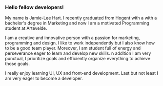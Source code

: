 ### Hello fellow developers!

My name is Jamie-Lee Hart. I recently graduated from Hogent with a with a bachelor's degree in Marketing and now I am a motivated Programming student at Artevelde. 

I am a creative and innovative person with a passion for marketing, programming and design. I like to work independently but I also know how to be a good team player. Moreover, I am student full of energy and perseverance eager to learn and develop new skills. 
n addition I am very punctual, I prioritize goals and efficiently organize everything to achieve those goals. 

I really enjoy learning UI, UX and front-end development. Last but not least I am very eager to become a developer. 
